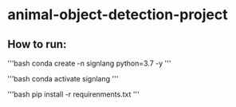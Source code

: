 # animal-object-detection-project

## How to run:

'''bash
conda create -n signlang python=3.7 -y
'''

'''bash
conda activate signlang
'''

'''bash
pip install -r requirenments.txt
'''